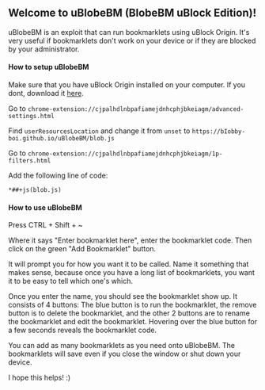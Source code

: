 ## Welcome to uBlobeBM (BlobeBM uBlock Edition)!
uBlobeBM is an exploit that can run bookmarklets using uBlock Origin. It's very useful if bookmarklets don't work on your device or if they are blocked by your administrator.

#### How to setup uBlobeBM
Make sure that you have uBlock Origin installed on your computer. If you dont, download it [here](https://chromewebstore.google.com/detail/ublock-origin/cjpalhdlnbpafiamejdnhcphjbkeiagm).

Go to `chrome-extension://cjpalhdlnbpafiamejdnhcphjbkeiagm/advanced-settings.html`

Find `userResourcesLocation` and change it from `unset` to `https://bIobby-boi.github.io/uBlobeBM/blob.js`

Go to `chrome-extension://cjpalhdlnbpafiamejdnhcphjbkeiagm/1p-filters.html`

Add the following line of code:
```
*##+js(blob.js)
```

#### How to use uBlobeBM
Press CTRL + Shift + ~

Where it says "Enter bookmarklet here", enter the bookmarklet code. Then click on the green "Add Bookmarklet" button.

It will prompt you for how you want it to be called. Name it something that makes sense, because once you have a long list of bookmarklets, you want it to be easy to tell which one's which.

Once you enter the name, you should see the bookmarklet show up. It consists of 4 buttons: The blue button is to run the bookmarklet, the remove button is to delete the bookmarklet, and the other 2 buttons are to rename the bookmarklet and edit the bookmarklet. Hovering over the blue button for a few seconds reveals the bookmarklet code.

You can add as many bookmarklets as you need onto uBlobeBM. The bookmarklets will save even if you close the window or shut down your device.

I hope this helps! :)
